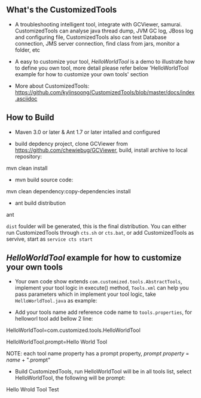 What's the CustomizedTools
--------------------------
* A troubleshooting intelligent tool, integrate with GCViewer, samurai. CustomizedTools can analyse java thread dump, JVM GC log, JBoss log and configuring file, CustomizedTools also can test Database connection, JMS server connection, find class from jars, monitor a folder, etc

* A easy to customize your tool, *HelloWorldTool* is a demo to illustrate how to define you own tool, more detail please refer below 'HelloWorldTool example for how to customize your own tools' section

* More about CustomizedTools: https://github.com/kylinsoong/CustomizedTools/blob/master/docs/index.asciidoc


How to Build
------------

* Maven 3.0 or later & Ant 1.7 or later intalled and configured

* build depdency project, clone GCViewer from https://github.com/chewiebug/GCViewer, build, install archive to local repository:

mvn clean install

* mvn build source code:

mvn clean dependency:copy-dependencies install

* ant build distribution

ant

`dist` foulder will be generated, this is the final distribution. You can either run CustomizedTools through `cts.sh` or `cts.bat`, or add CustomizedTools as servive, start as `service cts start`


*HelloWorldTool* example for how to customize your own tools
-----------------------------------------------------------

* Your own code show extends `com.customized.tools.AbstractTools`, implement your tool logic in execute() method, `Tools.xml` can help you pass parameters which in implement your tool logic,  take `HelloWorldTool.java` as example:

* Add your tools name add reference code name to `tools.properties`, for helloworl tool add bellow 2 line:

HelloWorldTool=com.customized.tools.HelloWorldTool

HelloWorldTool.prompt=Hello World Tool

NOTE: each tool name property has a prompt property, *prompt property* = *name* + ".prompt"

* Build CustomizedTools, run HelloWorldTool will be in all tools list, select HelloWorldTool, the following will be prompt:

Hello Wrold Tool Test

